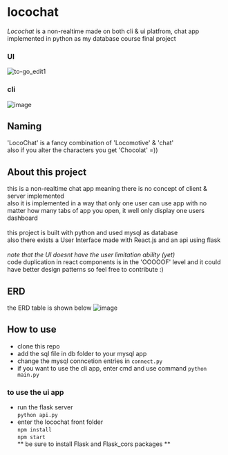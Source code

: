 # locochat

*Locochat* is a non-realtime made on both cli & ui platfrom, chat app implemented in python as my database course final project
### UI
![to-go_edit1](https://user-images.githubusercontent.com/78591315/176680600-71bfb0c6-2a60-49b1-85f9-29f9bc347c6f.gif)
### cli
![image](https://user-images.githubusercontent.com/78591315/176684957-1fca46c9-3d3c-4b38-a54c-22a4389ce6e1.png)



## Naming  <br/>
  'LocoChat' is a fancy combination of 'Locomotive' & 'chat'
  <br />
  also if you alter the characters you get 'Chocolat' =))
  
  
## About this project
  this is a non-realtime chat app meaning there is no concept of client & server implemented <br/>
  also it is implemented in a way that only one user can use app with no matter how many tabs of app you open, it well only display one users dashboard
  <br />
  <br />
  this project is built with python and used mysql as database <br/>
  also there exists a User Interface made with React.js and an api using flask <br /> <br />
  *note that the UI doesnt have the user limitation ability (yet)* <br/>
  code duplication in react components is in the 'OOOOOF' level and it could have better design patterns so feel free to contribute :)
  
 
## ERD
the ERD table is shown below
![image](https://user-images.githubusercontent.com/78591315/175594899-fbd4c432-3053-49f5-a1dd-8eabf3021e19.png)

## How to use
 - clone this repo
 - add the sql file in db folder to your mysql app
 - change the mysql conncetion entries in `connect.py`
 - if you want to use the cli app, enter cmd and use command `python main.py`
 ### to use the ui app
 - run the flask server <br/>
  `python api.py`
 - enter the locochat front folder <br/>
 `npm install` <br/>
 `npm start`<br/>
** be sure to install Flask and Flask_cors packages **
 
